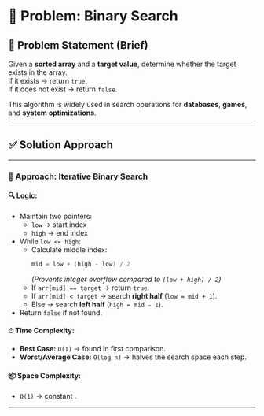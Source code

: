# 🚀 Problem: Binary Search

## 📄 Problem Statement (Brief)

Given a **sorted array** and a **target value**, determine whether the target exists in the array.  
If it exists → return `true`.  
If it does not exist → return `false`.

This algorithm is widely used in search operations for **databases**, **games**, and **system optimizations**.

---

## ✅ Solution Approach

---

### 🔹 Approach: Iterative Binary Search

#### 🔍 Logic:

- Maintain two pointers:
  - `low` → start index
  - `high` → end index
- While `low <= high`:
  - Calculate middle index:
    ```java
    mid = low + (high - low) / 2
    ```
    _(Prevents integer overflow compared to `(low + high) / 2`)_
  - If `arr[mid] == target` → return `true`.
  - If `arr[mid] < target` → search **right half** (`low = mid + 1`).
  - Else → search **left half** (`high = mid - 1`).
- Return `false` if not found.

#### ⏱ Time Complexity:

- **Best Case:** `O(1)` → found in first comparison.
- **Worst/Average Case:** `O(log n)` → halves the search space each step.

#### 📦 Space Complexity:

- `O(1)` → constant .

---
